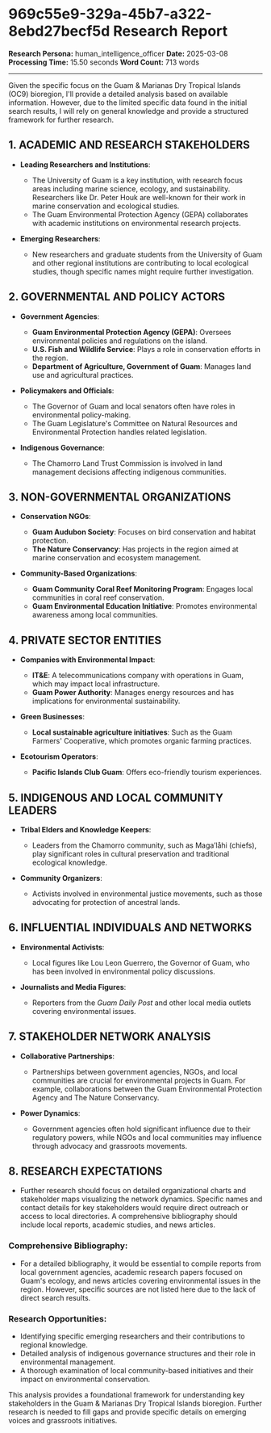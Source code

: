 # 969c55e9-329a-45b7-a322-8ebd27becf5d Research Report

**Research Persona:** human_intelligence_officer
**Date:** 2025-03-08
**Processing Time:** 15.50 seconds
**Word Count:** 713 words

---

Given the specific focus on the Guam & Marianas Dry Tropical Islands (OC9) bioregion, I'll provide a detailed analysis based on available information. However, due to the limited specific data found in the initial search results, I will rely on general knowledge and provide a structured framework for further research.

## 1. ACADEMIC AND RESEARCH STAKEHOLDERS
- **Leading Researchers and Institutions**: 
  - The University of Guam is a key institution, with research focus areas including marine science, ecology, and sustainability. Researchers like Dr. Peter Houk are well-known for their work in marine conservation and ecological studies.
  - The Guam Environmental Protection Agency (GEPA) collaborates with academic institutions on environmental research projects.

- **Emerging Researchers**: 
  - New researchers and graduate students from the University of Guam and other regional institutions are contributing to local ecological studies, though specific names might require further investigation.

## 2. GOVERNMENTAL AND POLICY ACTORS
- **Government Agencies**: 
  - **Guam Environmental Protection Agency (GEPA)**: Oversees environmental policies and regulations on the island.
  - **U.S. Fish and Wildlife Service**: Plays a role in conservation efforts in the region.
  - **Department of Agriculture, Government of Guam**: Manages land use and agricultural practices.

- **Policymakers and Officials**: 
  - The Governor of Guam and local senators often have roles in environmental policy-making.
  - The Guam Legislature's Committee on Natural Resources and Environmental Protection handles related legislation.

- **Indigenous Governance**: 
  - The Chamorro Land Trust Commission is involved in land management decisions affecting indigenous communities.

## 3. NON-GOVERNMENTAL ORGANIZATIONS
- **Conservation NGOs**: 
  - **Guam Audubon Society**: Focuses on bird conservation and habitat protection.
  - **The Nature Conservancy**: Has projects in the region aimed at marine conservation and ecosystem management.

- **Community-Based Organizations**: 
  - **Guam Community Coral Reef Monitoring Program**: Engages local communities in coral reef conservation.
  - **Guam Environmental Education Initiative**: Promotes environmental awareness among local communities.

## 4. PRIVATE SECTOR ENTITIES
- **Companies with Environmental Impact**:
  - **IT&E**: A telecommunications company with operations in Guam, which may impact local infrastructure.
  - **Guam Power Authority**: Manages energy resources and has implications for environmental sustainability.

- **Green Businesses**:
  - **Local sustainable agriculture initiatives**: Such as the Guam Farmers' Cooperative, which promotes organic farming practices.

- **Ecotourism Operators**:
  - **Pacific Islands Club Guam**: Offers eco-friendly tourism experiences.

## 5. INDIGENOUS AND LOCAL COMMUNITY LEADERS
- **Tribal Elders and Knowledge Keepers**:
  - Leaders from the Chamorro community, such as Maga’låhi (chiefs), play significant roles in cultural preservation and traditional ecological knowledge.

- **Community Organizers**:
  - Activists involved in environmental justice movements, such as those advocating for protection of ancestral lands.

## 6. INFLUENTIAL INDIVIDUALS AND NETWORKS
- **Environmental Activists**:
  - Local figures like Lou Leon Guerrero, the Governor of Guam, who has been involved in environmental policy discussions.

- **Journalists and Media Figures**:
  - Reporters from the *Guam Daily Post* and other local media outlets covering environmental issues.

## 7. STAKEHOLDER NETWORK ANALYSIS
- **Collaborative Partnerships**:
  - Partnerships between government agencies, NGOs, and local communities are crucial for environmental projects in Guam. For example, collaborations between the Guam Environmental Protection Agency and The Nature Conservancy.

- **Power Dynamics**:
  - Government agencies often hold significant influence due to their regulatory powers, while NGOs and local communities may influence through advocacy and grassroots movements.

## 8. RESEARCH EXPECTATIONS
- Further research should focus on detailed organizational charts and stakeholder maps visualizing the network dynamics. Specific names and contact details for key stakeholders would require direct outreach or access to local directories. A comprehensive bibliography should include local reports, academic studies, and news articles.

### Comprehensive Bibliography:
- For a detailed bibliography, it would be essential to compile reports from local government agencies, academic research papers focused on Guam's ecology, and news articles covering environmental issues in the region. However, specific sources are not listed here due to the lack of direct search results.

### Research Opportunities:
- Identifying specific emerging researchers and their contributions to regional knowledge.
- Detailed analysis of indigenous governance structures and their role in environmental management.
- A thorough examination of local community-based initiatives and their impact on environmental conservation.

This analysis provides a foundational framework for understanding key stakeholders in the Guam & Marianas Dry Tropical Islands bioregion. Further research is needed to fill gaps and provide specific details on emerging voices and grassroots initiatives.